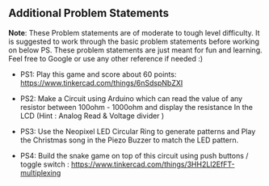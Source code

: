 ## Additional Problem Statements

**Note**: These Problem statements are of moderate to tough level difficulty. It is suggested to work through the basic problem statements before working on below PS. These problem statements are just meant for fun and learning. Feel free to Google or use any other reference if needed :) 



- PS1: Play this game and score about 60 points: https://www.tinkercad.com/things/6nSdspNbZXI

- PS2: Make a Circuit using Arduino which can read the value of any resistor between 100ohm - 1000ohm and display the resistance In the LCD (Hint : Analog Read & Voltage divider )
- PS3: Use the Neopixel LED Circular Ring to generate patterns and Play the Christmas song in the Piezo Buzzer to match the LED pattern.
- PS4: Build the snake game on top of this circuit using push buttons / toggle switch : https://www.tinkercad.com/things/3HH2Ll2EfFT-multiplexing


